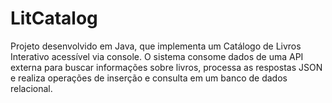 # LitCatalog
Projeto desenvolvido em Java, que implementa um Catálogo de Livros Interativo acessível via console. O sistema consome dados de uma API externa para buscar informações sobre livros, processa as respostas JSON e realiza operações de inserção e consulta em um banco de dados relacional.
